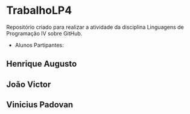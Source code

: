 # TrabalhoLP4
Repositório criado para realizar a atividade da disciplina Linguagens de Programação IV sobre GitHub.

* Alunos Partipantes:
## Henrique Augusto
## João Victor
## Vinicius Padovan